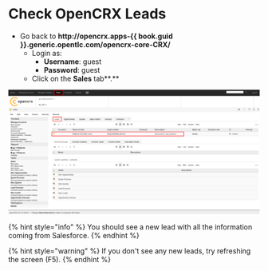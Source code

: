 # Check OpenCRX Leads

* Go back to **http://opencrx.apps-{{ book.guid }}.generic.opentlc.com/opencrx-core-CRX/**
  * Login as:
    * **Username**: guest
    * **Password**: guest
  * Click on the **Sales** tab**.**

![](../../.gitbook/assets/image%20%2892%29.png)

{% hint style="info" %}
You should see a new lead with all the information coming from Salesforce.
{% endhint %}

{% hint style="warning" %}
If you don't see any new leads, try refreshing the screen \(F5\).
{% endhint %}



